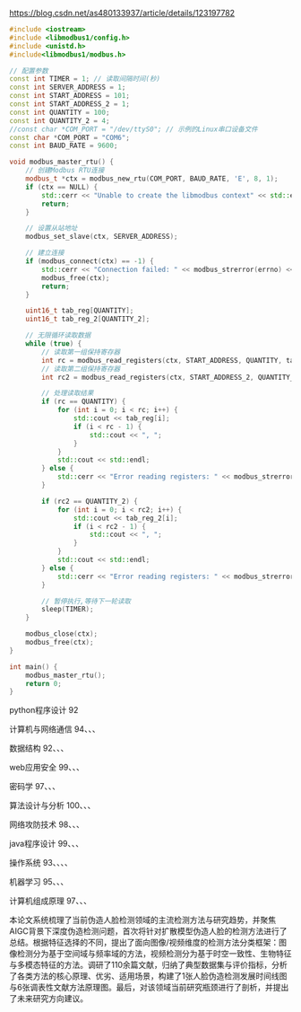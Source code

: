 https://blog.csdn.net/as480133937/article/details/123197782



```cpp
#include <iostream>
#include <libmodbus1/config.h>
#include <unistd.h>
#include<libmodbus1/modbus.h>

// 配置参数
const int TIMER = 1; // 读取间隔时间(秒)
const int SERVER_ADDRESS = 1;
const int START_ADDRESS = 101;
const int START_ADDRESS_2 = 1;
const int QUANTITY = 100;
const int QUANTITY_2 = 4;
//const char *COM_PORT = "/dev/ttyS0"; // 示例的Linux串口设备文件
const char *COM_PORT = "COM6";
const int BAUD_RATE = 9600;

void modbus_master_rtu() {
    // 创建Modbus RTU连接
    modbus_t *ctx = modbus_new_rtu(COM_PORT, BAUD_RATE, 'E', 8, 1);
    if (ctx == NULL) {
        std::cerr << "Unable to create the libmodbus context" << std::endl;
        return;
    }

    // 设置从站地址
    modbus_set_slave(ctx, SERVER_ADDRESS);

    // 建立连接
    if (modbus_connect(ctx) == -1) {
        std::cerr << "Connection failed: " << modbus_strerror(errno) << std::endl;
        modbus_free(ctx);
        return;
    }

    uint16_t tab_reg[QUANTITY];
    uint16_t tab_reg_2[QUANTITY_2];

    // 无限循环读取数据
    while (true) {
        // 读取第一组保持寄存器
        int rc = modbus_read_registers(ctx, START_ADDRESS, QUANTITY, tab_reg);
        // 读取第二组保持寄存器
        int rc2 = modbus_read_registers(ctx, START_ADDRESS_2, QUANTITY_2, tab_reg_2);

        // 处理读取结果
        if (rc == QUANTITY) {
            for (int i = 0; i < rc; i++) {
                std::cout << tab_reg[i];
                if (i < rc - 1) {
                    std::cout << ", ";
                }
            }
            std::cout << std::endl;
        } else {
            std::cerr << "Error reading registers: " << modbus_strerror(errno) << std::endl;
        }

        if (rc2 == QUANTITY_2) {
            for (int i = 0; i < rc2; i++) {
                std::cout << tab_reg_2[i];
                if (i < rc2 - 1) {
                    std::cout << ", ";
                }
            }
            std::cout << std::endl;
        } else {
            std::cerr << "Error reading registers: " << modbus_strerror(errno) << std::endl;
        }

        // 暂停执行,等待下一轮读取
        sleep(TIMER);
    }

    modbus_close(ctx);
    modbus_free(ctx);
}

int main() {
    modbus_master_rtu();
    return 0;
}

```



python程序设计 92

计算机与网络通信 94、、、

数据结构 92、、、

web应用安全 99、、、

密码学 97、、、

算法设计与分析 100、、、

网络攻防技术 98、、、

java程序设计 99、、、

操作系统 93、、、、

机器学习 95、、、

计算机组成原理 97、、、



本论文系统梳理了当前伪造人脸检测领域的主流检测方法与研究趋势，并聚焦AIGC背景下深度伪造检测问题，首次将针对扩散模型伪造人脸的检测方法进行了总结。根据特征选择的不同，提出了面向图像/视频维度的检测方法分类框架：图像检测分为基于空间域与频率域的方法，视频检测分为基于时空一致性、生物特征与多模态特征的方法。调研了110余篇文献，归纳了典型数据集与评价指标，分析了各类方法的核心原理、优劣、适用场景，构建了1张人脸伪造检测发展时间线图与6张调表性文献方法原理图。最后，对该领域当前研究瓶颈进行了剖析，并提出了未来研究方向建议。